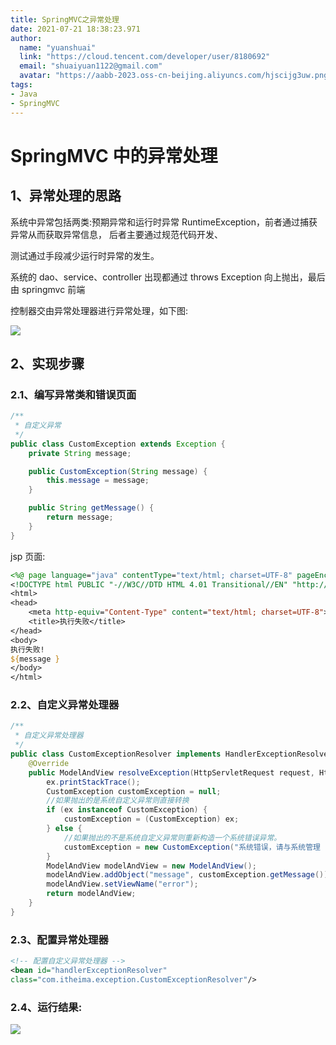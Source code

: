 ```yaml
---
title: SpringMVC之异常处理
date: 2021-07-21 18:38:23.971
author:
  name: "yuanshuai"
  link: "https://cloud.tencent.com/developer/user/8180692"
  email: "shuaiyuan1122@gmail.com"
  avatar: "https://aabb-2023.oss-cn-beijing.aliyuncs.com/hjscijg3uw.png"
tags: 
- Java
- SpringMVC
---
```


# SpringMVC 中的异常处理

## 1、异常处理的思路

系统中异常包括两类:预期异常和运行时异常 RuntimeException，前者通过捕获异常从而获取异常信息， 后者主要通过规范代码开发、

测试通过手段减少运行时异常的发生。

系统的 dao、service、controller 出现都通过 throws Exception 向上抛出，最后由 springmvc 前端

控制器交由异常处理器进行异常处理，如下图:

![](https://hexobbblog.oss-cn-beijing.aliyuncs.com/images/springmvc/42.png)

## 2、实现步骤

### 2.1、编写异常类和错误页面

```java
/**
 * 自定义异常
 */
public class CustomException extends Exception {
    private String message;

    public CustomException(String message) {
        this.message = message;
    }

    public String getMessage() {
        return message;
    }
}

```

jsp 页面:

```jsp
<%@ page language="java" contentType="text/html; charset=UTF-8" pageEncoding="UTF-8" %>
<!DOCTYPE html PUBLIC "-//W3C//DTD HTML 4.01 Transitional//EN" "http://www.w3.org/TR/html4/loose.dtd">
<html>
<head>
    <meta http-equiv="Content-Type" content="text/html; charset=UTF-8">
    <title>执行失败</title>
</head>
<body>
执行失败!
${message }
</body>
</html>
```

### 2.2、自定义异常处理器

```java
/**
 * 自定义异常处理器
 */
public class CustomExceptionResolver implements HandlerExceptionResolver {
    @Override
    public ModelAndView resolveException(HttpServletRequest request, HttpServletResponse response, Object handler, Exception ex) {
        ex.printStackTrace();
        CustomException customException = null;
        //如果抛出的是系统自定义异常则直接转换
        if (ex instanceof CustomException) {
            customException = (CustomException) ex;
        } else {
            //如果抛出的不是系统自定义异常则重新构造一个系统错误异常。
            customException = new CustomException("系统错误，请与系统管理 员联系!");
        }
        ModelAndView modelAndView = new ModelAndView();
        modelAndView.addObject("message", customException.getMessage());
        modelAndView.setViewName("error");
        return modelAndView;
    }
}
```

### 2.3、配置异常处理器

```xml
<!-- 配置自定义异常处理器 -->
<bean id="handlerExceptionResolver"
class="com.itheima.exception.CustomExceptionResolver"/>
```

### 2.4、运行结果:

![](https://hexobbblog.oss-cn-beijing.aliyuncs.com/images/springmvc/43.png)